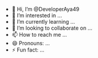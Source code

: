 - 👋 Hi, I’m @DeveloperAya49
- 👀 I’m interested in ...
- 🌱 I’m currently learning ...
- 💞️ I’m looking to collaborate on ...
- 📫 How to reach me ...
- 😄 Pronouns: ...
- ⚡ Fun fact: ...

<!---
DeveloperAya49/DeveloperAya49 is a ✨ special ✨ repository because its `README.md` (this file) appears on your GitHub profile.
You can click the Preview link to take a look at your changes.
--->


